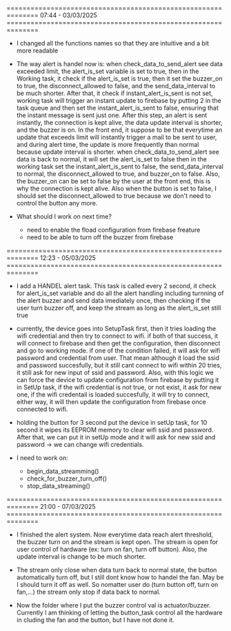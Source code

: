 ============================================================== 07:44 - 03/03/2025 ==============================================================

- I changed all the functions names so that they are intuitive and a bit more readable

- The way alert is handel now is: when check_data_to_send_alert see data exceeded limit, the alert_is_set variable is set to true, then in the Working task, it check if the
    alert_is_set is true, then it set the buzzer_on to true, the disconnect_allowed to false, and the send_data_interval to be much shorter.
    After that, it check if instant_alert_is_sent is not set, working task will trigger an instant update to firebase by putting 2 in the task queue and then set the 
    instant_alert_is_sent to false, ensuring that the instant message is sent just one. After this step, an alert is sent instantly, the connection is kept alive,
    the data update interval is shorter, and the buzzer is on. In the front end, it suppose to be that everytime 
    an update that exceeds limit will instantly trigger a mail to be sent to user, and during alert time, the update is more frequently than normal because update interval is
    shorter. when check_data_to_send_alert see data is back to normal, it will set the alert_is_set to false then in the working task set the instant_alert_is_sent to false, 
    the send_data_interval to normal, the disconnect_allowed to true, and buzzer_on to false. Also, the buzzer_on can be set to false by the user at the front end, this is 
    why the connection is kept alive. Also when the button is set to false, I should set the disconnect_allowed to true because we don't need to control the button any more.

- What should I work on next time?
    - need to enable the fload configuration from firebase freature
    - need to be able to turn off the buzzer from firebase 

============================================================== 12:23 - 05/03/2025 ==============================================================

- I add a HANDEL alert task. This task is called every 2 second, it check for alert_is_set variable and do all the alert handling including 
    turnning of the alert buzzer and send data imediately once, then checking if the user turn buzzer off, and keep the stream as long as the alert_is_set still true

- currently, the device goes into SetupTask first, then it tries loading the wifi credential and then try to connect to wifi. if both of that success, it will connect to firebase
    and then get the configuration, then disconnect and go to working mode. if one of the condition failed, it will ask for wifi password and credential from user. That mean
    although it load the ssid and password succesfully, but it still cant connect to wifi within 20 tries, it still ask for new input of ssid and password. Also, with this logic
    we can force the device to update configuration from firebase by putting it in SetUp task, if the wifi credential is not true, or not exist, it ask for new one, if the wifi credentail
    is loaded succesfully, it will try to connect, either way, it will then update the configuration from firebase once connected to wifi.

- holding the button for 3 second put the device in setUp task, for 10 second it wipes its EEPROM memory to clear wifi ssid and password. After that, we can put it in setUp mode
    and it will ask for new ssid and password -> we can change wifi credentials.

- I need to work on:
    - begin_data_streamming()
    - check_for_buzzer_turn_off()
    - stop_data_streaming()

============================================================== 21:00 - 07/03/2025 ==============================================================

- I finished the alert system. Now everytime data reach alert threshold, the buzzer turn on and the stream is kept open. The stream is open for user control of hardware (ex: turn on fan, turn off button).
    Also, the update interval is change to be much shorter. 

- The stream only close when data turn back to normal state, the button automatically turn off, but I still dont know how to handel the fan. May be I should turn it off as well.
     So nomatter user do (turn button off, turn on fan,...) the stream only stop if data back to normal.

- Now the folder where I put the buzzer control val is actuator/buzzer. Currently I am thinking of letting the button_task control all the hardware in cluding the fan and the button, but I have not done it.


